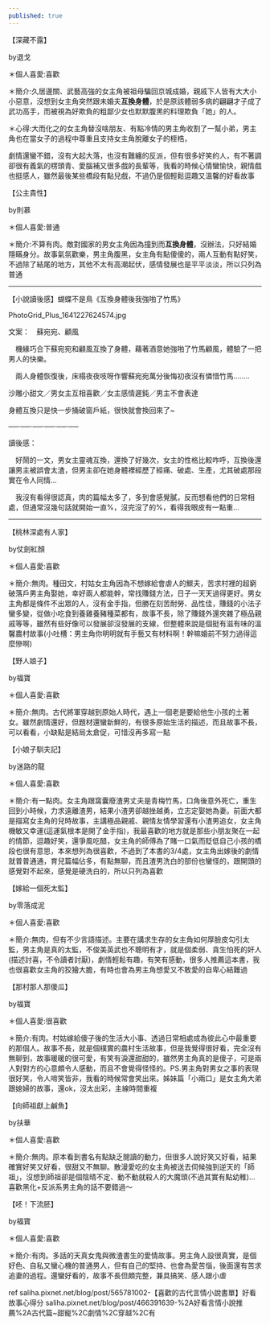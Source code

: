 ```yaml
---
published: true
---
```

【深藏不露】

by退戈

＊個人喜愛:喜歡

＊簡介:久居邊關、武藝高強的女主角被祖母騙回京城成婚，親戚下人皆有大大小小惡意，沒想到女主角突然跟未婚夫**互換身體**，於是原該體弱多病的翩翩才子成了武功高手，而被視為好欺負的粗鄙少女也默默腹黑的料理欺負「她」的人。

＊心得:大而化之的女主角替沒啥朋友、有點冷情的男主角收割了一幫小弟，男主角也在當女子的過程中尊重且支持女主角脫離女子的桎梏，

劇情還蠻不錯，沒有大起大落，也沒有難纏的反派，但有很多好笑的人，有不著調卻很有義氣的楞頭青、愛腦補又很多戲的長輩等，我看的時候心情蠻愉快，親情戲也挺感人，雖然最後某些橋段有點兒戲，不過仍是個輕鬆逗趣又溫馨的好看故事


【公主貴性】

by則慕

＊個人喜愛:普通

＊簡介:不算有肉。敵對國家的男女主角因為撞到而**互換身體**，沒辦法，只好結婚隱瞞身分。故事氣氛歡樂，男主角腹黑，女主角有點傻傻的，兩人互動有點好笑，不過除了結尾的地方，其他不太有高潮起伏，感情發展也是平平淡淡，所以只列為普通

---

【小說讀後感】蝴蝶不是鳥《互換身體後我強啪了竹馬》

PhotoGrid_Plus_1641227624574.jpg

文案：　蘇宛宛、顧風

　機緣巧合下蘇宛宛和顧風互換了身體，藉著酒意她強啪了竹馬顧風，體驗了一把男人的快樂。

　兩人身體恢復後，床榻夜夜吱呀作響蘇宛宛萬分後悔初夜沒有憐惜竹馬........

沙雕小甜文／男女主互相喜歡／女主感情遲鈍／男主不會表達

身體互換只是快一步捅破窗戶紙，很快就會換回來了~

──‧──‧──‧──‧──‧──

讀後感：

　好鬧的一文，男女主靈魂互換，還換了好幾次，女主的性格比較咋呼，互換後還讓男主被誤會太渣，但男主卻在她身體裡經歷了經痛、破處、生產，尤其破處那段實在令人同情…

　我沒有看得很認真，肉的篇幅太多了，多到會感覺膩，反而想看他們的日常相處，但通常沒幾句話就開始一直%，沒完沒了的%，看得我眼皮有一點重…

---

【桃林深處有人家】

by仗劍紅顏

＊個人喜愛:喜歡

＊簡介:無肉。種田文，村姑女主角因為不想嫁給會虐人的鰥夫，苦求村裡的超窮破落戶男主角娶她，幸好兩人都能幹，常找賺錢方法，日子一天天過得更好。男女主角都是條件不出眾的人，沒有金手指，但勝在刻苦耐勞、品性佳，賺錢的小法子蠻多變，從做小吃食到養雞養豬種菜都有，故事不長，除了賺錢外還夾雜了極品親戚等等，雖然有些好像可以發展卻沒發展的支線，但整體來說是個挺有滋有味的溫馨農村故事(小吐槽：男主角你明明就有手藝又有材料啊！幹嘛婚前不努力過得這麼慘啊)


【野人娘子】

by福寶

＊個人喜愛:喜歡

＊簡介:無肉。古代將軍穿越到原始人時代，遇上一個老是要給他生小孩的土著女。雖然劇情還好，但題材還蠻新鮮的，有很多原始生活的描述，而且故事不長，可以看看，小缺點是結局太倉促，可惜沒再多寫一點


【小娘子馴夫記】

by迷路的龍

＊個人喜愛:喜歡

＊簡介:有一點肉。女主角跟窩囊廢渣男丈夫是青梅竹馬，口角後意外死亡，重生回到小時候，力求遠離渣男，結果小渣男卻越挫越勇，立志定娶她為妻。前面大都是描寫女主角的兒時故事，主講極品親戚、親情友情學習還有小渣男追女，女主角機敏又幸運(這運氣根本是開了金手指)，我最喜歡的地方就是那些小朋友聚在一起的情節，逗趣好笑，還爭風吃醋，女主角的師傅為了賭一口氣而貶低自己小孩的橋段也很有意思，本來想列為很喜歡，不過到了本書的3/4處，女主角出嫁後的劇情就普普通通，育兒篇幅佔多，有點無聊，而且渣男洗白的部份也蠻怪的，跟開頭的感覺對不起來，感覺是硬洗白的，所以只列為喜歡


【嫁給一個死太監】

by零落成泥

＊個人喜愛:喜歡

＊簡介:無肉，但有不少言語描述。主要在講求生存的女主角如何厚臉皮勾引太監，男主角是真的太監，不俊美英武也不聰明有才，就是個柔弱、貪生怕死的奸人(描述討喜，不令讀者討厭)，劇情輕鬆有趣，有笑有感動，很多人推薦這本書，我也很喜歡女主角的狡獪大膽，有時也會為男主角想愛又不敢愛的自卑心結難過


【那村那人那傻瓜】

by福寶

＊個人喜愛:很喜歡

＊簡介:有肉。村姑嫁給傻子後的生活大小事、透過日常相處成為彼此心中最重要的那個人。故事不長，就是個樸實的農村生活故事，但是我覺得很好看，完全沒有無聊到，故事暖暖的很可愛，有笑有淚還甜甜的，雖然男主角真的是傻子，可是兩人對對方的心意頗令人感動，而且不會覺得怪怪的。PS.男主角對男女之事的表現很好笑，令人啼笑皆非，我看的時候常會笑出來。姊妹篇「小兩口」是女主角大弟跟媳婦的故事，還ok，沒太出彩，主線時間重複


【向師祖獻上鹹魚】

by扶華

＊個人喜愛:喜歡

＊簡介:無肉。原本看到書名有點缺乏閱讀的動力，但很多人說好笑又好看，結果確實好笑又好看，很甜又不無聊。散漫愛吃的女主角被送去伺候強到逆天的「師祖」，沒想到師祖卻是個陰晴不定、動不動就殺人的大魔頭(不過其實有點幼稚)...喜歡黑化+反派系男主角的話不要錯過～


【呸！下流胚】

by福寶

＊個人喜愛:喜歡

＊簡介:有肉。多話的天真女鬼與微渣書生的愛情故事。男主角人設很真實，是個好色、自私又蠻心機的普通男人，但有自己的堅持、也會為愛苦惱，後面還有苦求追妻的過程。還蠻好看的，故事不長但頗完整，兼具搞笑、感人跟小虐

ref
saliha.pixnet.net/blog/post/565781002-【喜歡的古代言情小說書單】好看故事心得分
saliha.pixnet.net/blog/post/466391639-%2A好看言情小說推薦%2A古代篇~甜寵%2C劇情%2C穿越%2C有
